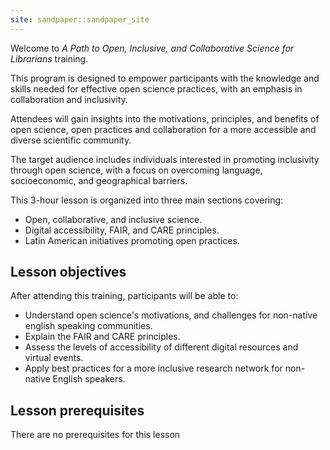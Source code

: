 ```yaml
---
site: sandpaper::sandpaper_site
---
```


Welcome to *A Path to Open, Inclusive, and Collaborative Science for Librarians* training. 

This program is designed to empower participants with the knowledge and skills needed for effective open science practices, with an emphasis in collaboration and inclusivity. 

Attendees will gain insights into the motivations, principles, and benefits of open science, open practices and collaboration for a more accessible and diverse scientific community. 

The target audience includes individuals interested in promoting inclusivity through open science, with a focus on overcoming language, socioeconomic, and geographical barriers.

This 3-hour lesson is organized into three main sections covering: 

-	Open, collaborative, and inclusive science. 
-	Digital accessibility, FAIR, and CARE principles.
-	Latin American initiatives promoting open practices.

## Lesson objectives

After attending this training, participants will be able to:

- Understand open science's motivations, and challenges for non-native english speaking communities. 
- Explain the FAIR and CARE principles. 
- Assess the levels of accessibility of different digital resources and virtual events.
- Apply best practices for a more inclusive research network for non-native English speakers.

## Lesson prerequisites

There are no prerequisites for this lesson
